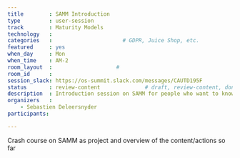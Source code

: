 ```yaml
---
title        : SAMM Introduction
type         : user-session
track        : Maturity Models
technology   :
categories   :                      # GDPR, Juice Shop, etc.
featured     : yes
when_day     : Mon
when_time    : AM-2
room_layout  :                    #
room_id      :
session_slack: https://os-summit.slack.com/messages/CAUTD195F
status       : review-content              # draft, review-content, done
description  : Introduction session on SAMM for people who want to know more about the project
organizers   :
    - Sebastien Deleersnyder
participants:

---
```


Crash course on SAMM as project and overview of the content/actions so far
